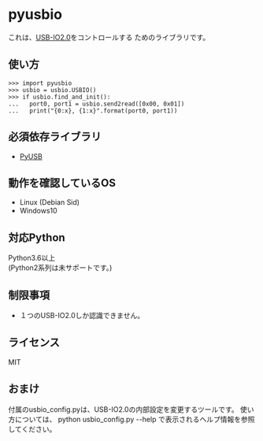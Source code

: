 pyusbio
=======

これは、[USB-IO2.0](http://km2net.com/usb-io2.0/index.shtml)をコントロールする
ためのライブラリです。


使い方
------
    >>> import pyusbio
    >>> usbio = usbio.USBIO()
    >>> if usbio.find_and_init():
    ...   port0, port1 = usbio.send2read([0x00, 0x01])
    ...   print("{0:x}, {1:x}".format(port0, port1))


必須依存ライブラリ
------------------

* [PyUSB](https://github.com/pyusb/pyusb)


動作を確認しているOS
--------------------

* Linux (Debian Sid)
* Windows10


対応Python
-------

Python3.6以上  
(Python2系列は未サポートです。)


制限事項
--------

* １つのUSB-IO2.0しか認識できません。


ライセンス
----------

MIT


おまけ
------

付属のusbio\_config.pyは、USB-IO2.0の内部設定を変更するツールです。
使い方については、 python usbio\_config.py --help で表示されるヘルプ情報を参照してください。
